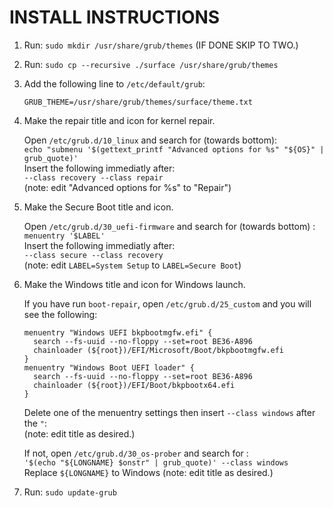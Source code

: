 # INSTALL INSTRUCTIONS
1. Run: `sudo mkdir /usr/share/grub/themes` (IF DONE SKIP TO TWO.)
2. Run: `sudo cp --recursive ./surface /usr/share/grub/themes`
3. Add the following line to `/etc/default/grub`:

    `GRUB_THEME=/usr/share/grub/themes/surface/theme.txt`
4. Make the repair title and icon for kernel repair.

    Open `/etc/grub.d/10_linux` and search for (towards bottom):<br>
    `echo "submenu '$(gettext_printf "Advanced options for %s" "${OS}" | grub_quote)'`<br>
    Insert the following immediatly after:<br>
    `--class recovery --class repair`<br>
    (note: edit "Advanced options for %s" to "Repair")

5. Make the Secure Boot title and icon.

    Open `/etc/grub.d/30_uefi-firmware` and search for (towards bottom) :<br>
    `menuentry '$LABEL'`<br>
    Insert the following immediatly after:<br>
    `--class secure --class recovery`<br>
    (note: edit `LABEL=System Setup` to `LABEL=Secure Boot`)<br>

6. Make the Windows title and icon for Windows launch.

    If you have run `boot-repair`, open `/etc/grub.d/25_custom` and you will see the following:
    ```
    menuentry "Windows UEFI bkpbootmgfw.efi" { 
      search --fs-uuid --no-floppy --set=root BE36-A896 
      chainloader (${root})/EFI/Microsoft/Boot/bkpbootmgfw.efi 
    } 
    menuentry "Windows Boot UEFI loader" { 
      search --fs-uuid --no-floppy --set=root BE36-A896 
      chainloader (${root})/EFI/Boot/bkpbootx64.efi 
    }
    ```
    Delete one of the menuentry settings then insert `--class windows` after the `"`:<br>
    (note: edit title as desired.)
    
    If not, open `/etc/grub.d/30_os-prober` and search for :<br>
    `'$(echo "${LONGNAME} $onstr" | grub_quote)' --class windows`<br>
    Replace `${LONGNAME}` to Windows (note: edit title as desired.)
    
7. Run: `sudo update-grub`
